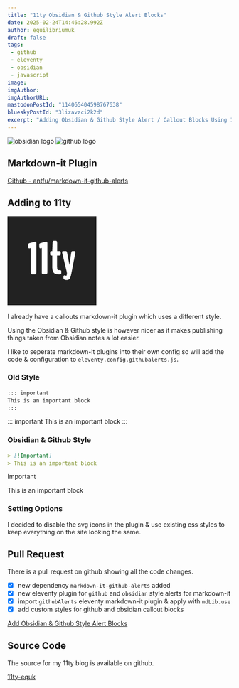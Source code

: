 ```yaml
---
title: "11ty Obsidian & Github Style Alert Blocks"
date: 2025-02-24T14:46:28.992Z
author: equilibriumuk
draft: false
tags:
 - github
 - eleventy
 - obsidian
 - javascript
image:
imgAuthor:
imgAuthorURL:
mastodonPostId: "114065404598767638"
blueskyPostId: "3lizavzci2k2d"
excerpt: "Adding Obsidian & Github Style Alert / Callout Blocks Using 11ty and markdown-it Plugins"
---
```


<p class="text-center"><img src="/media/logos/obsidian.svg" alt="obsidian logo" width="200px" class="inline"> <img src="/media/logos/github.svg" alt="github logo" width="200px" class="inline dark-logo"></p>

## Markdown-it Plugin

[Github - antfu/markdown-it-github-alerts](https://github.com/antfu/markdown-it-github-alerts)

## Adding to 11ty

![11ty logo](../_media/images/11ty-200.png)

I already have a callouts markdown-it plugin which uses a different style.

Using the Obsidian & Github style is however nicer as it makes publishing things taken from Obsidian notes a lot easier.

I like to seperate markdown-it plugins into their own config so will add the code & configuration to `eleventy.config.githubalerts.js`.

### Old Style

```md
::: important
This is an important block
:::
```

::: important
This is an important block
:::

### Obsidian & Github Style

```md
> [!Important]
> This is an important block
```

> [!Important]
> This is an important block

### Setting Options

I decided to disable the svg icons in the plugin & use existing css styles to keep everything on the site looking the same.

## Pull Request

There is a pull request on github showing all the code changes.

- [x] new dependency `markdown-it-github-alerts` added
- [x] new eleventy plugin for `github` and `obsidian` style alerts for markdown-it
- [x] import `githubAlerts` eleventy markdown-it plugin & apply with `mdLib.use`
- [x] add custom styles for github and obsidian callout blocks

[Add Obsidian & Github Style Alert Blocks](https://github.com/equk/11ty-equk/pull/20)

## Source Code

The source for my 11ty blog is available on github.

<a class="github" href="https://github.com/equk/11ty-equk" aria-label="View on GitHub" target="_blank" rel="noopener noreferrer"><i class="fa fa-github"></i> 11ty-equk</a>
